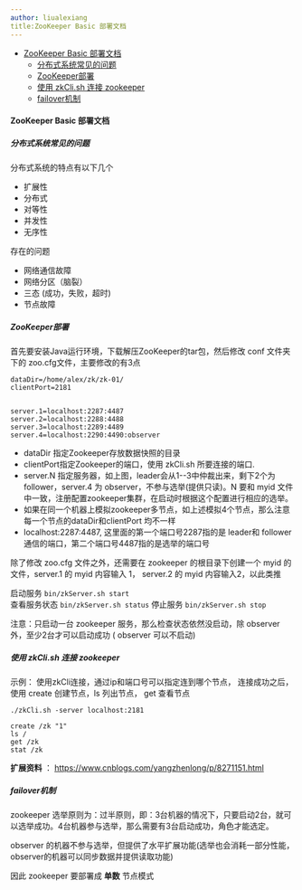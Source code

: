 ```yaml
---
author: liualexiang
title:ZooKeeper Basic 部署文档
---
```

- [ZooKeeper Basic 部署文档](#zookeeper-basic-部署文档)
  - [分布式系统常见的问题](#分布式系统常见的问题)
  - [ZooKeeper部署](#zookeeper部署)
  - [使用 zkCli.sh 连接 zookeeper](#使用-zkclish-连接-zookeeper)
  - [failover机制](#failover机制)
#### ZooKeeper Basic 部署文档
##### 分布式系统常见的问题

分布式系统的特点有以下几个  
* 扩展性
* 分布式
* 对等性
* 并发性
* 无序性
  
存在的问题  
* 网络通信故障
* 网络分区（脑裂）
* 三态 (成功，失败，超时)
* 节点故障

##### ZooKeeper部署  

首先要安装Java运行环境，下载解压ZooKeeper的tar包，然后修改 conf 文件夹下的 zoo.cfg文件，主要修改的有3点

```
dataDir=/home/alex/zk/zk-01/
clientPort=2181


server.1=localhost:2287:4487
server.2=localhost:2288:4488
server.3=localhost:2289:4489
server.4=localhost:2290:4490:observer
```

* dataDir 指定Zookeeper存放数据快照的目录
* clientPort指定Zookeeper的端口，使用 zkCli.sh 所要连接的端口.
* server.N 指定服务器，如上图，leader会从1--3中仲裁出来，剩下2个为follower，server.4 为 observer，不参与选举(提供只读)。N 要和 myid 文件中一致，注册配置zookeeper集群，在启动时根据这个配置进行相应的选举。
* 如果在同一个机器上模拟zookeeper多节点，如上述模拟4个节点，那么注意每一个节点的dataDir和clientPort 均不一样
* localhost:2287:4487, 这里面的第一个端口号2287指的是 leader和 follower通信的端口，第二个端口号4487指的是选举的端口号

除了修改 zoo.cfg 文件之外，还需要在 zookeeper 的根目录下创建一个 myid 的文件，server.1 的 myid 内容输入 1， server.2 的 myid 内容输入2，以此类推  

启动服务 ``` bin/zkServer.sh start ```  
查看服务状态 ``` bin/zkServer.sh status ```
停止服务 ``` bin/zkServer.sh stop ```

注意：只启动一台 zookeeper 服务，那么检查状态依然没启动，除 observer 外，至少2台才可以启动成功 ( observer 可以不启动)

##### 使用 zkCli.sh 连接 zookeeper

示例：
使用zkCli连接，通过ip和端口号可以指定连到哪个节点， 连接成功之后，使用 create 创建节点，ls 列出节点， get 查看节点

```
./zkCli.sh -server localhost:2181

create /zk "1"
ls /
get /zk
stat /zk
```

**扩展资料** ： https://www.cnblogs.com/yangzhenlong/p/8271151.html  

##### failover机制

zookeeper 选举原则为：过半原则，即：3台机器的情况下，只要启动2台，就可以选举成功。4台机器参与选举，那么需要有3台启动成功，角色才能选定。

observer 的机器不参与选举，但提供了水平扩展功能(选举也会消耗一部分性能， observer的机器可以同步数据并提供读取功能)

因此 zookeeper 要部署成 **单数** 节点模式






